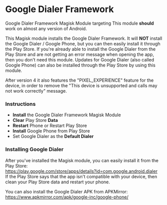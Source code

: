 # Google Dialer Framework
Google Dialer Framework Magisk Module targeting
This module __should__ work on almost any version of Android.

This Magisk module installs the Google Dialer Framework.
It will __NOT__ install the Google Dialer / Google Phone, but you can then easily install it through the Play Store.
If you're already able to install the Google Dialer from the Play Store and are not getting an error message when opening the app, then you don't need this module.
Updates for Google Dialer (also called Google Phone) can also be installed through the Play Store by using this module.

After version 4 it also features the "PIXEL_EXPERIENCE" feature for the device, in order to remove the "This device is unsupported and calls may not work correctly" message.

### Instructions
* __Install__ the Google Dialer Framework Magisk Module
* __Clear__ Play Store __Data__
* __Restart__ Phone or Restart Play Store
* __Install__ Google Phone from Play Store
* Set Google Dialer as the __Default Dialer__


### Installing Google Dialer
After you've installed the Magisk module, you can easily install it from the Play Store:\
https://play.google.com/store/apps/details?id=com.google.android.dialer \
If the Play Store says that the app isn't compatible with your device, then clean your Play Store data and restart your phone.

You can also install the Google Dialer APK from APKMirror: https://www.apkmirror.com/apk/google-inc/google-phone/
